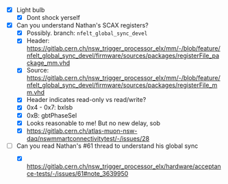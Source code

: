 - [x] Light bulb
  - [x] Dont shock yerself
- [x] Can you understand Nathan's SCAX registers?
  - [x] Possibly. branch: `nfelt_global_sync_devel`
  - [x] Header: https://gitlab.cern.ch/nsw_trigger_processor_elx/mm/-/blob/feature/nfelt_global_sync_devel/firmware/sources/packages/registerFile_package_mm.vhd
  - [x] Source: https://gitlab.cern.ch/nsw_trigger_processor_elx/mm/-/blob/feature/nfelt_global_sync_devel/firmware/sources/packages/registerFile_mm.vhd
  - [x] Header indicates read-only vs read/write?
  - [x] 0x4 - 0x7: bxlsb
  - [x] 0xB: gbtPhaseSel
  - [x] Looks reasonable to me! But no new delay, sob
  - [x] https://gitlab.cern.ch/atlas-muon-nsw-daq/nswmmartconnectivitytest/-/issues/28
- [ ] Can you read Nathan's #61 thread to understand his global sync
  - [x] https://gitlab.cern.ch/nsw_trigger_processor_elx/hardware/acceptance-tests/-/issues/61#note_3639950
  
